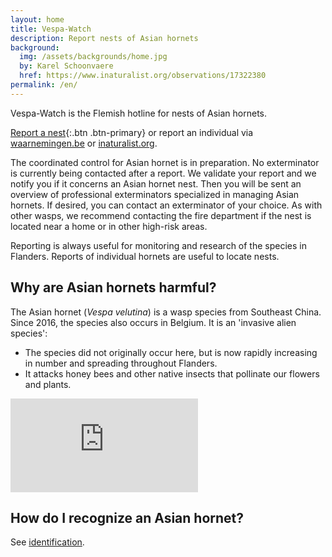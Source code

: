 ```yaml
---
layout: home
title: Vespa-Watch
description: Report nests of Asian hornets
background:
  img: /assets/backgrounds/home.jpg
  by: Karel Schoonvaere
  href: https://www.inaturalist.org/observations/17322380
permalink: /en/
---
```


Vespa-Watch is the Flemish hotline for nests of Asian hornets.

[Report a nest](/en/report-nest/){:.btn .btn-primary} or report an individual via [waarnemingen.be](https://waarnemingen.be/species/8807/) or [inaturalist.org](https://www.inaturalist.org/observations/upload).

The coordinated control for Asian hornet is in preparation. No exterminator is currently being contacted after a report. We validate your report and we notify you if it concerns an Asian hornet nest. Then you will be sent an overview of professional exterminators specialized in managing Asian hornets. If desired, you can contact an exterminator of your choice. As with other wasps, we recommend contacting the fire department if the nest is located near a home or in other high-risk areas.

Reporting is always useful for monitoring and research of the species in Flanders. Reports of individual hornets are useful to locate nests.

## Why are Asian hornets harmful?

The Asian hornet (_Vespa velutina_) is a wasp species from Southeast China. Since 2016, the species also occurs in Belgium. It is an 'invasive alien species':

- The species did not originally occur here, but is now rapidly increasing in number and spreading throughout Flanders.
- It attacks honey bees and other native insects that pollinate our flowers and plants.

<div class="ratio ratio-16x9">
  <iframe frameborder="0" src="https://player.vimeo.com/video/730964068?h=3f1ee4ca53" allowfullscreen></iframe>
</div>

## How do I recognize an Asian hornet?

See [identification](/en/identification/).
